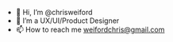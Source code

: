 - 👋 Hi, I’m @chrisweiford
- 👀 I’m a UX/UI/Product Designer
- 📫 How to reach me weifordchris@gmail.com

<!---
chrisweiford/chrisweiford is a ✨ special ✨ repository because its `README.md` (this file) appears on your GitHub profile.
You can click the Preview link to take a look at your changes.
--->
